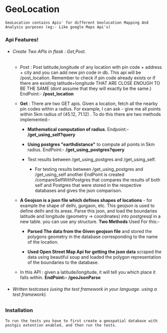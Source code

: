 # GeoLocation

    GeoLocation contains Apis' for different Geolocation Mapping And Analysis purposes (eg:- Like google Maps Api's)

### Api Features!
- ###### Create Two APIs in flask : Get,Post.
    - Post : Post latitude,longitude of any location with pin code + address + city and you can     add new pin code in db. This api will be /post_location. Remember to check if pin code
        already exists or if there are existing latitude+longitude THAT ARE CLOSE ENOUGH TO BE THE SAME (dont assume that they will exactly be the same.)
        EndPoint:- **/post_location**
    
    - **Get** : There are two GET apis. Given a location, fetch all the nearby pin codes within a radius. For example, I can ask - give me all points within 5km radius
    of (45.12, 71.12) . To do this there are two methods implemented:-
        - **Mathematical computation of radius**. Endpoint:- **/get_using_self?query**

        - **Using postgres "earthdistance"** to compute all points in 5km radius.
              EndPoint:- **/get_using_postgres?query**
        - Test results between /get_using_postgres and  /get_using_self.
            - For testing results between /get_using_postgres and  /get_using_self another         EndPoint is created /compareSelfWithPostgres that compares the results of both self     and Postgres that were stored in the respective databases and gives the json         comparison.
            
    - **A Geojson is a json file which defines shapes of locations** - for example the shape of          delhi, gurgaon, etc. This geojson is used to define delhi and its areas.
        Parse this json, and load the boundaries latitude and longitude (geometry -> coordinates) into postgresql in a new table. you can use any structure. **Two Methods** Used For this:-
        
        - **Parsed The data from the Given geojson file** and stored the polygons geometry in the        database corresponding to the name of the location.
        
        -  **Used Open Street Map Api for getting the json data** scraped the data using beautiful        soup and loaded the polygon representation of the boundaries to the database.
    - In this API : given a latitude/longitude, it will tell you which place it falls within.
    **EndPoint:- /geoJsonParse**
    
-   ###### Written testcases (using the test framework in your language. using a test framework).


### Installation

    To run the tests you have to first create a geospatial database with postgis extention enabled, and then run the tests.
